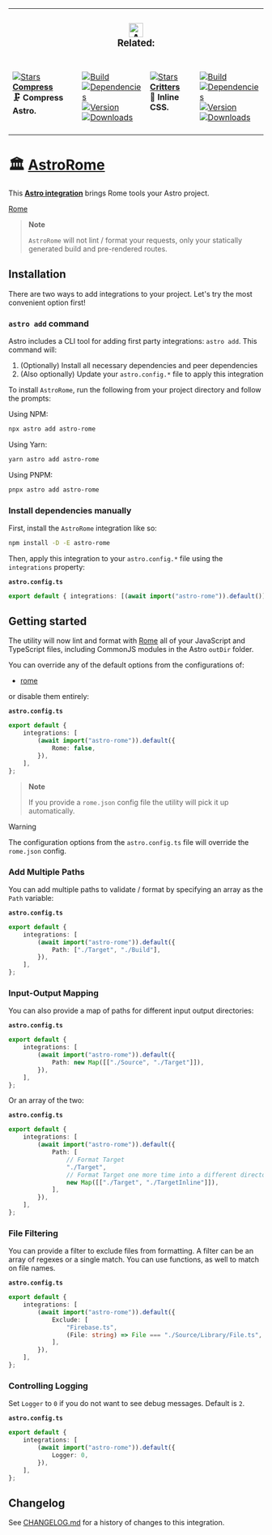 <table><tr><td colspan=4><h3 align=center><picture><source media="(prefers-color-scheme: dark)" srcset=https://Raw.GitHubUserContent.Com/Playform/AstroCompress/main/.github/Image/DarkAstro.svg><source media="(prefers-color-scheme: light)" srcset=https://Raw.GitHubUserContent.Com/Playform/AstroCompress/main/.github/Image/LightAstro.svg><img alt=Astro src=https://Raw.GitHubUserContent.Com/Playform/AstroCompress/main/.github/Image/LightAstro.svg width=28></picture><br>Related:<br></h3></td></tr><tr><td colspan=1 valign=top><br><a href=https://github.com/Playform/AstroCompress target=_blank><picture><source media="(prefers-color-scheme: dark)" srcset="https://IMG.Shields.IO/github/stars/Playform/AstroCompress?label=stars&logo=github&color=black&labelColor=black&logoColor=white&logoWidth=0&logoColor=black"><source media="(prefers-color-scheme: light)" srcset="https://IMG.Shields.IO/github/stars/Playform/AstroCompress?label=stars&logo=github&color=white&labelColor=white&logoColor=black&logoWidth=0&logoColor=black"><img alt=Stars src="https://IMG.Shields.IO/github/stars/Playform/AstroCompress?label=stars&logo=github&color=black&labelColor=black&logoColor=white&logoWidth=0&logoColor=black"></picture></a><br><a href=https://github.com/Playform/AstroCompress target=_blank><b>Compress</b></a><br><b>🗜️ Compress Astro.<br/></b><br></td><td colspan=1 valign=top><br><a href=https://github.com/Playform/AstroCompress/actions/workflows/Node.yml target=_blank><picture><source media="(prefers-color-scheme: dark)" srcset="https://IMG.Shields.IO/github/actions/workflow/status/Playform/AstroCompress/Node.yml?branch=main&label=Build&logo=node.js&color=black&labelColor=black&logoColor=white&logoWidth=0"><source media="(prefers-color-scheme: light)" srcset="https://IMG.Shields.IO/github/actions/workflow/status/Playform/AstroCompress/Node.yml?branch=main&label=Build&logo=node.js&color=white&labelColor=white&logoColor=black&logoWidth=0"><img alt=Build src="https://IMG.Shields.IO/github/actions/workflow/status/Playform/AstroCompress/Node.yml?branch=main&label=Build&logo=node.js&color=black&labelColor=black&logoColor=white&logoWidth=0" title=Build></picture></a><br><a href="https://NPMJS.Org/astro-compress?activeTab=dependencies" target=_blank><picture><source media="(prefers-color-scheme: dark)" srcset="https://IMG.Shields.IO/librariesio/release/npm/astro-compress?logo=dependabot&label=&color=black&labelColor=black&logoColor=white&logoWidth=0"><source media="(prefers-color-scheme: light)" srcset="https://IMG.Shields.IO/librariesio/release/npm/astro-compress?logo=dependabot&label=&color=white&labelColor=white&logoColor=black&logoWidth=0"><img alt=Dependencies src="https://IMG.Shields.IO/librariesio/release/npm/astro-compress?logo=dependabot&label=&color=black&labelColor=black&logoColor=white&logoWidth=0" title=Dependencies></picture></a><br><a href=https://NPMJS.Org/astro-compress target=_blank><picture><source media="(prefers-color-scheme: dark)" srcset="https://IMG.Shields.IO/npm/v/astro-compress?label=Version&logo=npm&color=black&labelColor=black&logoColor=white&logoWidth=0"><source media="(prefers-color-scheme: light)" srcset="https://IMG.Shields.IO/npm/v/astro-compress?label=Version&logo=npm&color=white&labelColor=white&logoColor=black&logoWidth=0"><img alt=Version src="https://IMG.Shields.IO/npm/v/astro-compress?label=Version&logo=npm&color=black&labelColor=black&logoColor=white&logoWidth=0" title=Version></picture></a><br><a href=https://NPMJS.Org/astro-compress target=_blank><picture><source media="(prefers-color-scheme: dark)" srcset="https://IMG.Shields.IO/npm/dt/astro-compress?label=Leaks&logo=npm&color=black&labelColor=black&logoColor=white&logoWidth=0"><source media="(prefers-color-scheme: light)" srcset="https://IMG.Shields.IO/npm/dt/astro-compress?label=Leaks&logo=npm&color=white&labelColor=white&logoColor=black&logoWidth=0"><img alt=Downloads src="https://IMG.Shields.IO/npm/dt/astro-compress?label=Leaks&logo=npm&color=black&labelColor=black&logoColor=white&logoWidth=0" title=Downloads></picture></a><br><br></td><td colspan=1 valign=top><br><a href=https://github.com/Playform/AstroCritters target=_blank><picture><source media="(prefers-color-scheme: dark)" srcset="https://IMG.Shields.IO/github/stars/Playform/AstroCritters?label=stars&logo=github&color=black&labelColor=black&logoColor=white&logoWidth=0&logoColor=black"><source media="(prefers-color-scheme: light)" srcset="https://IMG.Shields.IO/github/stars/Playform/AstroCritters?label=stars&logo=github&color=white&labelColor=white&logoColor=black&logoWidth=0&logoColor=black"><img alt=Stars src="https://IMG.Shields.IO/github/stars/Playform/AstroCritters?label=stars&logo=github&color=black&labelColor=black&logoColor=white&logoWidth=0&logoColor=black"></picture></a><br><a href=https://github.com/Playform/AstroCritters target=_blank><b>Critters</b></a><br><b>🦔 Inline CSS.<br/></b><br></td><td colspan=1 valign=top><br><a href=https://github.com/Playform/AstroCritters/actions/workflows/Node.yml target=_blank><picture><source media="(prefers-color-scheme: dark)" srcset="https://IMG.Shields.IO/github/actions/workflow/status/Playform/AstroCritters/Node.yml?branch=main&label=Build&logo=node.js&color=black&labelColor=black&logoColor=white&logoWidth=0"><source media="(prefers-color-scheme: light)" srcset="https://IMG.Shields.IO/github/actions/workflow/status/Playform/AstroCritters/Node.yml?branch=main&label=Build&logo=node.js&color=white&labelColor=white&logoColor=black&logoWidth=0"><img alt=Build src="https://IMG.Shields.IO/github/actions/workflow/status/Playform/AstroCritters/Node.yml?branch=main&label=Build&logo=node.js&color=black&labelColor=black&logoColor=white&logoWidth=0" title=Build></picture></a><br><a href="https://NPMJS.Org/astro-critters?activeTab=dependencies" target=_blank><picture><source media="(prefers-color-scheme: dark)" srcset="https://IMG.Shields.IO/librariesio/release/npm/astro-critters?logo=dependabot&label=&color=black&labelColor=black&logoColor=white&logoWidth=0"><source media="(prefers-color-scheme: light)" srcset="https://IMG.Shields.IO/librariesio/release/npm/astro-critters?logo=dependabot&label=&color=white&labelColor=white&logoColor=black&logoWidth=0"><img alt=Dependencies src="https://IMG.Shields.IO/librariesio/release/npm/astro-critters?logo=dependabot&label=&color=black&labelColor=black&logoColor=white&logoWidth=0" title=Dependencies></picture></a><br><a href=https://NPMJS.Org/astro-critters target=_blank><picture><source media="(prefers-color-scheme: dark)" srcset="https://IMG.Shields.IO/npm/v/astro-critters?label=Version&logo=npm&color=black&labelColor=black&logoColor=white&logoWidth=0"><source media="(prefers-color-scheme: light)" srcset="https://IMG.Shields.IO/npm/v/astro-critters?label=Version&logo=npm&color=white&labelColor=white&logoColor=black&logoWidth=0"><img alt=Version src="https://IMG.Shields.IO/npm/v/astro-critters?label=Version&logo=npm&color=black&labelColor=black&logoColor=white&logoWidth=0" title=Version></picture></a><br><a href=https://NPMJS.Org/astro-critters target=_blank><picture><source media="(prefers-color-scheme: dark)" srcset="https://IMG.Shields.IO/npm/dt/astro-critters?label=Leaks&logo=npm&color=black&labelColor=black&logoColor=white&logoWidth=0"><source media="(prefers-color-scheme: light)" srcset="https://IMG.Shields.IO/npm/dt/astro-critters?label=Leaks&logo=npm&color=white&labelColor=white&logoColor=black&logoWidth=0"><img alt=Downloads src="https://IMG.Shields.IO/npm/dt/astro-critters?label=Leaks&logo=npm&color=black&labelColor=black&logoColor=white&logoWidth=0" title=Downloads></picture></a><br><br></td></tr></table>

# 🏛️ [AstroRome]

This **[Astro integration][astro-integration]** brings Rome tools your Astro
project.

[Rome][Rome]

> **Note**
>
> `AstroRome` will not lint / format your requests, only your statically
> generated build and pre-rendered routes.

## Installation

There are two ways to add integrations to your project. Let's try the most
convenient option first!

### `astro add` command

Astro includes a CLI tool for adding first party integrations: `astro add`. This
command will:

1. (Optionally) Install all necessary dependencies and peer dependencies
2. (Also optionally) Update your `astro.config.*` file to apply this integration

To install `AstroRome`, run the following from your project directory and follow
the prompts:

Using NPM:

```sh
npx astro add astro-rome
```

Using Yarn:

```sh
yarn astro add astro-rome
```

Using PNPM:

```sh
pnpx astro add astro-rome
```

### Install dependencies manually

First, install the `AstroRome` integration like so:

```sh
npm install -D -E astro-rome
```

Then, apply this integration to your `astro.config.*` file using the
`integrations` property:

**`astro.config.ts`**

```ts
export default { integrations: [(await import("astro-rome")).default()] };
```

## Getting started

The utility will now lint and format with [Rome][Rome] all of your JavaScript
and TypeScript files, including CommonJS modules in the Astro `outDir` folder.

You can override any of the default options from the configurations of:

-   [rome](Source/Option/Rome.ts)

or disable them entirely:

**`astro.config.ts`**

```ts
export default {
	integrations: [
		(await import("astro-rome")).default({
			Rome: false,
		}),
	],
};
```

> **Note**
>
> If you provide a `rome.json` config file the utility will pick it up
> automatically.

> [!WARNING]
>
> The configuration options from the `astro.config.ts` file will override the
> `rome.json` config.

### Add Multiple Paths

You can add multiple paths to validate / format by specifying an array as the
`Path` variable:

**`astro.config.ts`**

```ts
export default {
	integrations: [
		(await import("astro-rome")).default({
			Path: ["./Target", "./Build"],
		}),
	],
};
```

### Input-Output Mapping

You can also provide a map of paths for different input output directories:

**`astro.config.ts`**

```ts
export default {
	integrations: [
		(await import("astro-rome")).default({
			Path: new Map([["./Source", "./Target"]]),
		}),
	],
};
```

Or an array of the two:

**`astro.config.ts`**

```ts
export default {
	integrations: [
		(await import("astro-rome")).default({
			Path: [
				// Format Target
				"./Target",
				// Format Target one more time into a different directory
				new Map([["./Target", "./TargetInline"]]),
			],
		}),
	],
};
```

### File Filtering

You can provide a filter to exclude files from formatting. A filter can be an
array of regexes or a single match. You can use functions, as well to match on
file names.

**`astro.config.ts`**

```ts
export default {
	integrations: [
		(await import("astro-rome")).default({
			Exclude: [
				"Firebase.ts",
				(File: string) => File === "./Source/Library/File.ts",
			],
		}),
	],
};
```

### Controlling Logging

Set `Logger` to `0` if you do not want to see debug messages. Default is `2`.

**`astro.config.ts`**

```ts
export default {
	integrations: [
		(await import("astro-rome")).default({
			Logger: 0,
		}),
	],
};
```

[AstroRome]: https://NPMJS.Org/astro-rome
[Rome]: https://NPMJS.Org/rome
[astro-integration]: https://docs.astro.build/en/guides/integrations-guide/

## Changelog

See [CHANGELOG.md](CHANGELOG.md) for a history of changes to this integration.
